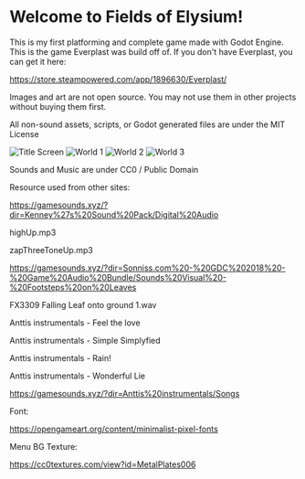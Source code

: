 # Welcome to Fields of Elysium!

This is my first platforming and complete game made with Godot Engine. This is the game Everplast was build off of.
If you don't have Everplast, you can get it here:

https://store.steampowered.com/app/1896630/Everplast/

Images and art are not open source. You may not use them in other projects without buying them first.

All non-sound assets, scripts, or Godot generated files are under the MIT License

![Title Screen](https://user-images.githubusercontent.com/37941646/155028183-2bdeea73-d89a-470b-8758-82873e82e317.png)
![World 1](https://user-images.githubusercontent.com/37941646/155028504-b98492c1-aa54-4997-a267-71de1914434e.png)
![World 2](https://user-images.githubusercontent.com/37941646/155028383-5d0f164f-4dfb-45ef-aee3-cb3b15cdcaf8.png)
![World 3](https://user-images.githubusercontent.com/37941646/155028291-45e072ba-61fb-4888-8cca-7596a37c74c1.png)

Sounds and Music are under CC0 / Public Domain

Resource used from other sites:

https://gamesounds.xyz/?dir=Kenney%27s%20Sound%20Pack/Digital%20Audio

highUp.mp3

zapThreeToneUp.mp3

https://gamesounds.xyz/?dir=Sonniss.com%20-%20GDC%202018%20-%20Game%20Audio%20Bundle/Sounds%20Visual%20-%20Footsteps%20on%20Leaves

FX3309 Falling Leaf onto ground 1.wav


Anttis instrumentals - Feel the love

Anttis instrumentals - Simple Simplyfied

Anttis instrumentals - Rain!



Anttis instrumentals - Wonderful Lie

https://gamesounds.xyz/?dir=Anttis%20instrumentals/Songs


Font:

https://opengameart.org/content/minimalist-pixel-fonts


Menu BG Texture:

https://cc0textures.com/view?id=MetalPlates006
